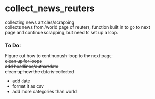 # collect_news_reuters
collecting news articles/scrapping </br>
collects news from /world page of reuters, function built in to go to next page and continue scrapping, but need to set up a loop.


### To Do:
~~Figure out how to continuously loop to the next page.~~ <br>
~~clean up for loops~~ <br>
~~add headlines/author/date~~ <br>
~~clean up how the data is collected~~ <br>
- add date
- format it as csv 
- add more categories than world
